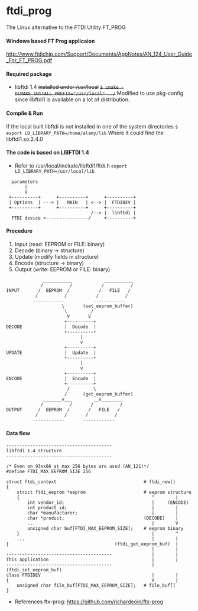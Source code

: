 # ftdi_prog
The Linux alternative to the FTDI Utility FT_PROG

#### Windows based FT Prog applicaion
http://www.ftdichip.com/Support/Documents/AppNotes/AN_124_User_Guide_For_FT_PROG.pdf

#### Required package
- libftdi 1.4
  ~~installed under /usr/local~~
~~```$ cmake -DCMAKE_INSTALL_PREFIX="/usr/local" ../```~~
  Modified to use pkg-config since libftdi1 is available on a lot of distribution.

#### Compile & Run
If the local built libftdi is not installed in one of the system directories
```$ export LD_LIBRARY_PATH=/home/alamy/lib```
Where it could find the libftdi1.so.2.4.0

#### The code is based on LIBFTDI 1.4
- Refer to /usr/local/include/libftdi1/ftdi.h
```export LD_LIBRARY_PATH=/usr/local/lib```

```
  parameters
       |
       V
 +----------+      +----------+      +----------+
 | Options  | ---> |   MAIN   | <--> |  FTDIDEV |
 +----------+      +----------+      +----------+
                                /--> |  libftdi |
  FTDI device <----------------/     +----------+

```

#### Procedure
1. Input  (read: EEPROM or FILE: binary)
2. Decode (binary -> structure)
3. Update (modify fields in structure)
4. Encode (structure -> binary)
5. Output (write: EEPROM or FILE: binary)

```
              ___________            ___________
             /          /           /          /
INPUT       /  EEPROM  /           /   FILE   /
           /          /           /          /
          ------------           ------------
                     \       (set_eeprom_buffer)
                      \         /
                       V       V
                      +----------+
DECODE                |  Decode  |
                      +----------+
                            |
                            v
                      +----------+
UPDATE                |  Update  |
                      +----------+
                            |
                            v
                      +----------+
ENCODE                |  Encode  |
                      +----------+
                       /         \
                      /      (get_eeprom_buffer)
              _______v___        __v________
             /          /       /          /
OUTPUT      /  EEPROM  /       /   FILE   /
           /          /       /          /
          ------------       ------------
```

#### Data flow
```{.cpp}
----------------------------------------
libftdi 1.4 structure
----------------------------------------

/* Even on 93xx66 at max 256 bytes are used (AN_121)*/
#define FTDI_MAX_EEPROM_SIZE 256

struct ftdi_context                                 # ftdi_new()
{
    struct ftdi_eeprom *eeprom                      # eeprom structure
    {                                                  ^        |
        int vendor_id;                                 |     (ENCODE)
        int product_id;                                |        |
        char *manufacturer;                            |        |
        char *product;                              (DECODE)    |
        ...                                            |        V
        unsigned char buf[FTDI_MAX_EEPROM_SIZE];    # eeprom binary
    }                                                  |        ^
    ...                                                |        |
}                                        (ftdi_get_eeprom_buf)  |
                                                       |        |
----------------------------------------               |        |
This application                                       |        |
----------------------------------------               |  (ftdi_set_eeprom_buf)
class FTDIDEV                                          |        |
{                                                      V        |
    unsigned char file_buf[FTDI_MAX_EEPROM_SIZE];   # file_buf[]
}
```


- References
ftx-prog: https://github.com/richardeoin/ftx-prog
